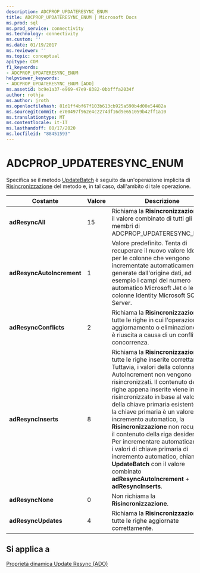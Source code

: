 ```yaml
---
description: ADCPROP_UPDATERESYNC_ENUM
title: ADCPROP_UPDATERESYNC_ENUM | Microsoft Docs
ms.prod: sql
ms.prod_service: connectivity
ms.technology: connectivity
ms.custom: ''
ms.date: 01/19/2017
ms.reviewer: ''
ms.topic: conceptual
apitype: COM
f1_keywords:
- ADCPROP_UPDATERESYNC_ENUM
helpviewer_keywords:
- ADCPROP_UPDATERESYNC_ENUM [ADO]
ms.assetid: bc9e1a37-e969-47e9-8382-0bbfffa2034f
author: rothja
ms.author: jroth
ms.openlocfilehash: 81d1ff4bf67f103b613cb925a590b4d00e54482a
ms.sourcegitcommit: e700497f962e4c2274df16d9e651059b42ff1a10
ms.translationtype: MT
ms.contentlocale: it-IT
ms.lasthandoff: 08/17/2020
ms.locfileid: "88451593"
---
```

# <a name="adcprop_updateresync_enum"></a>ADCPROP_UPDATERESYNC_ENUM
Specifica se il metodo [UpdateBatch](../../../ado/reference/ado-api/updatebatch-method.md) è seguito da un'operazione implicita di [Risincronizzazione](../../../ado/reference/ado-api/resync-method.md) del metodo e, in tal caso, dall'ambito di tale operazione.  
  
|Costante|Valore|Descrizione|  
|--------------|-----------|-----------------|  
|**adResyncAll**|15|Richiama la **Risincronizzazione** con il valore combinato di tutti gli altri membri di ADCPROP_UPDATERESYNC_ENUM.|  
|**adResyncAutoIncrement**|1|Valore predefinito. Tenta di recuperare il nuovo valore Identity per le colonne che vengono incrementate automaticamente o generate dall'origine dati, ad esempio i campi del numero automatico Microsoft Jet o le colonne Identity Microsoft SQL Server.|  
|**adResyncConflicts**|2|Richiama la **Risincronizzazione** per tutte le righe in cui l'operazione di aggiornamento o eliminazione non è riuscita a causa di un conflitto di concorrenza.|  
|**adResyncInserts**|8|Richiama la **Risincronizzazione** per tutte le righe inserite correttamente. Tuttavia, i valori della colonna AutoIncrement non vengono risincronizzati. Il contenuto delle righe appena inserite viene invece risincronizzato in base al valore della chiave primaria esistente. Se la chiave primaria è un valore di incremento automatico, la **Risincronizzazione** non recupererà il contenuto della riga desiderata. Per incrementare automaticamente i valori di chiave primaria di incremento automatico, chiamare **UpdateBatch** con il valore combinato **adResyncAutoIncrement**  +  **adResyncInserts**.|  
|**adResyncNone**|0|Non richiama la **Risincronizzazione**.|  
|**adResyncUpdates**|4|Richiama la **Risincronizzazione** per tutte le righe aggiornate correttamente.|  
  
## <a name="applies-to"></a>Si applica a  
 [Proprietà dinamica Update Resync (ADO)](../../../ado/reference/ado-api/update-resync-property-dynamic-ado.md)
